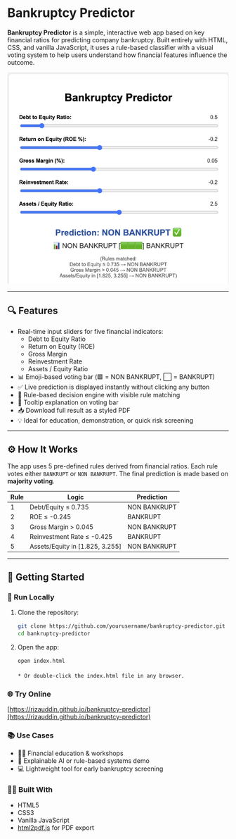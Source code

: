 # Bankruptcy Predictor

**Bankruptcy Predictor** is a simple, interactive web app based on key financial ratios for predicting company bankruptcy. Built entirely with HTML, CSS, and vanilla JavaScript, it uses a rule-based classifier with a visual voting system to help users understand how financial features influence the outcome.

![screenshot](screenshot.png) <!-- Optional: replace with your actual screenshot filename -->

---

## 🔍 Features

- Real-time input sliders for five financial indicators:
  - Debt to Equity Ratio
  - Return on Equity (ROE)
  - Gross Margin
  - Reinvestment Rate
  - Assets / Equity Ratio
- 📊 Emoji-based voting bar (🟩 = NON BANKRUPT, ⬜ = BANKRUPT)
- ✅ Live prediction is displayed instantly without clicking any button
- 🧠 Rule-based decision engine with visible rule matching
- 📝 Tooltip explanation on voting bar
- 📥 Download full result as a styled PDF
- 💡 Ideal for education, demonstration, or quick risk screening

---

## ⚙️ How It Works

The app uses 5 pre-defined rules derived from financial ratios. Each rule votes either `BANKRUPT` or `NON BANKRUPT`. The final prediction is made based on **majority voting**.

| Rule | Logic | Prediction |
|------|-------|------------|
| 1 | Debt/Equity ≤ 0.735 | NON BANKRUPT |
| 2 | ROE ≤ -0.245 | BANKRUPT |
| 3 | Gross Margin > 0.045 | NON BANKRUPT |
| 4 | Reinvestment Rate ≤ -0.425 | BANKRUPT |
| 5 | Assets/Equity in [1.825, 3.255] | NON BANKRUPT |

---

## 🚀 Getting Started

### 🔧 Run Locally

1. Clone the repository:
   ```bash
   git clone https://github.com/yourusername/bankruptcy-predictor.git
   cd bankruptcy-predictor
2. Open the app:
   ```bash
   open index.html

   * Or double-click the index.html file in any browser.

### 🌐 Try Online

[https://rizauddin.github.io/bankruptcy-predictor](https://rizauddin.github.io/bankruptcy-predictor)

### 📚 Use Cases
* 🧑‍🏫 Financial education & workshops
* 🧪 Explainable AI or rule-based systems demo
* 💻 Lightweight tool for early bankruptcy screening

### 🧑‍💻 Built With
* HTML5
* CSS3
* Vanilla JavaScript
* [html2pdf.js](https://github.com/eKoopmans/html2pdf) for PDF export

